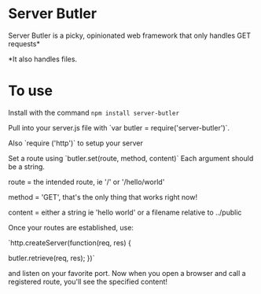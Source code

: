 # Server Butler

Server Butler is a picky, opinionated web framework that only handles GET requests*
<p>*It also handles files.</p>


# To use

Install with the command `npm install server-butler`
<p> Pull into your server.js file with `var butler = require('server-butler')`.</p>
<p> Also `require ('http')` to setup your server
<p> Set a route using `butler.set(route, method, content)` Each argument should be a string.</p>
<p> route = the intended route, ie '/' or '/hello/world' </p>
<p> method = 'GET', that's the only thing that works right now! </p>
<p> content = either a string ie 'hello world' or a filename relative to ../public</p>
<p>
<p> Once your routes are established, use:</p>
 `http.createServer(function(req, res) { </p>
  butler.retrieve(req, res);
})`</p>
<p> and listen on your favorite port.  Now when you open a browser and call a registered route, you'll see the specified content!

